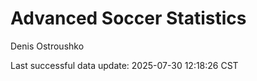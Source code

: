 # Advanced Soccer Statistics
Denis Ostroushko

<!-- gfm -->

Last successful data update: 2025-07-30 12:18:26 CST
